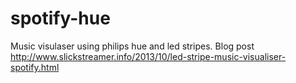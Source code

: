 spotify-hue
===========
Music visulaser using philips hue and led stripes.
Blog post http://www.slickstreamer.info/2013/10/led-stripe-music-visualiser-spotify.html
